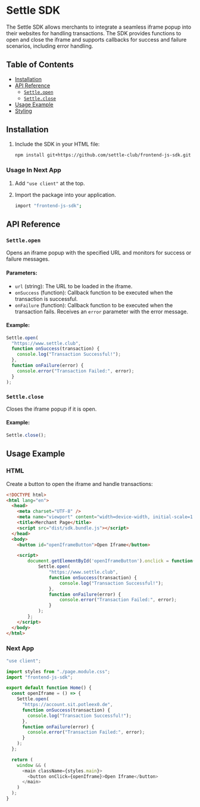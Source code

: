 # Settle SDK

The Settle SDK allows merchants to integrate a seamless iframe popup into their websites for handling transactions. The SDK provides functions to open and close the iframe and supports callbacks for success and failure scenarios, including error handling.

## Table of Contents

- [Installation](#installation)
- [API Reference](#api-reference)
  - [`Settle.open`](#settleopen)
  - [`Settle.close`](#settleclose)
- [Usage Example](#usage-example)
- [Styling](#styling)

## Installation

1. Include the SDK in your HTML file:

   ```bash
   npm install git+https://github.com/settle-club/frontend-js-sdk.git
   ```

### Usage In Next App

1. Add `"use client"` at the top.

2. Import the package into your application.
   ```bash
   import "frontend-js-sdk";
   ```

## API Reference

### `Settle.open`

Opens an iframe popup with the specified URL and monitors for success or failure messages.

#### Parameters:

- `url` (string): The URL to be loaded in the iframe.
- `onSuccess` (function): Callback function to be executed when the transaction is successful.
- `onFailure` (function): Callback function to be executed when the transaction fails. Receives an `error` parameter with the error message.

#### Example:

```javascript
Settle.open(
  "https://www.settle.club",
  function onSuccess(transaction) {
    console.log("Transaction Successful!");
  },
  function onFailure(error) {
    console.error("Transaction Failed:", error);
  }
);
```

### `Settle.close`

Closes the iframe popup if it is open.

#### Example:

```javascript
Settle.close();
```

## Usage Example

### HTML

Create a button to open the iframe and handle transactions:

```html
<!DOCTYPE html>
<html lang="en">
  <head>
    <meta charset="UTF-8" />
    <meta name="viewport" content="width=device-width, initial-scale=1.0" />
    <title>Merchant Page</title>
    <script src="dist/sdk.bundle.js"></script>
  </head>
  <body>
    <button id="openIframeButton">Open Iframe</button>

    <script>
        document.getElementById('openIframeButton').onclick = function() {
            Settle.open(
                "https://www.settle.club",
                function onSuccess(transaction) {
                    console.log("Transaction Successful!");
                },
                function onFailure(error) {
                    console.error("Transaction Failed:", error);
                }
            );
        };
    </script>
  </body>
</html>
```

### Next App

```javascript
"use client";

import styles from "./page.module.css";
import "frontend-js-sdk";

export default function Home() {
  const openIframe = () => {
    Settle.open(
      "https://account.sit.potleex0.de",
      function onSuccess(transaction) {
        console.log("Transaction Successful!");
      },
      function onFailure(error) {
        console.error("Transaction Failed:", error);
      }
    );
  };

  return (
    window && (
      <main className={styles.main}>
        <button onClick={openIframe}>Open Iframe</button>
      </main>
    )
  );
}
```